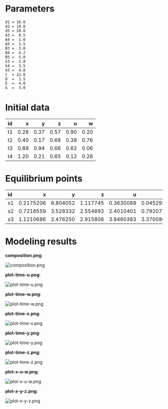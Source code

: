 # Parameters #
	d1 = 16.0
	d3 = 18.0
	d5 = 20.0
	A3 =  0.5
	A4 =  1.0
	A5 =  1.5
	B3 =  3.0
	B4 =  4.2
	B5 =  5.0
	k3 =  3.0
	k4 =  3.5
	k5 =  4.0
	C  = 12.0
	D  =  1.5
	E  =  4.0
	G  =  3.0

# Initial data #
|id  |     x|     y|     z|     u|     w|
|:---|-----:|-----:|-----:|-----:|-----:|
|t1  |  0.26|  0.37|  0.57|  0.90|  0.20|
|t2  |  0.40|  0.17|  0.68|  0.38|  0.76|
|t3  |  0.89|  0.94|  0.66|  0.62|  0.06|
|t4  |  1.20|  0.21|  0.65|  0.12|  0.26|


# Equilibrium points #
|id  |          x|         y|         z|          u|          w|
|:---|----------:|---------:|---------:|----------:|----------:|
|s1  |  0.2175206|  8.804052|  1.117745|  0.3630088|  0.0452959|
|s2  |  0.7216559|  3.528332|  2.554893|  2.4010401|  0.7920778|
|s3  |  1.1210686|  2.476250|  2.915808|  3.8460383|  3.3700866|


# Modeling results #
**composition.png**:

![composition.png](composition.png)

**plot-time-u.png**:

![plot-time-u.png](plot-time-u.png)

**plot-time-w.png**:

![plot-time-w.png](plot-time-w.png)

**plot-time-x.png**:

![plot-time-x.png](plot-time-x.png)

**plot-time-y.png**:

![plot-time-y.png](plot-time-y.png)

**plot-time-z.png**:

![plot-time-z.png](plot-time-z.png)

**plot-x-u-w.png**:

![plot-x-u-w.png](plot-x-u-w.png)

**plot-x-y-z.png**:

![plot-x-y-z.png](plot-x-y-z.png)

